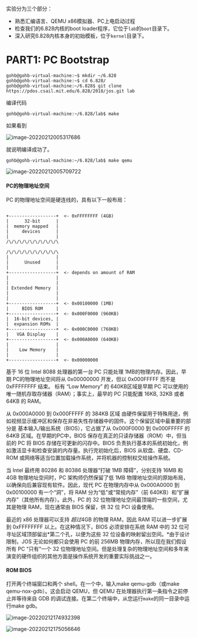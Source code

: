 

实验分为三个部分：

- 熟悉汇编语言、QEMU x86模拟器、PC上电启动过程
- 检查我们的6.828内核的boot loader程序，它位于`lab`的`boot`目录下。
- 深入研究6.828内核本身的初始模板，位于`kernel`目录下。

# PART1: PC Bootstrap

```shell
gohb@gohb-virtual-machine:~$ mkdir ~/6.828
gohb@gohb-virtual-machine:~$ cd 6.828/
gohb@gohb-virtual-machine:~/6.828$ git clone https://pdos.csail.mit.edu/6.828/2018/jos.git lab
```

编译代码

```
gohb@gohb-virtual-machine:~/6.828/lab$ make
```

如果看到

![image-20220212005317686](../pic/image-20220212005317686.png)

就说明编译成功了。

```
gohb@gohb-virtual-machine:~/6.828/lab$ make qemu
```

![image-20220212005709722](../pic/image-20220212005709722.png)

#### PC的物理地址空间

PC 的物理地址空间是硬连线的，具有以下一般布局：

```

+------------------+  <- 0xFFFFFFFF (4GB)
|      32-bit      |
|  memory mapped   |
|     devices      |
|                  |
/\/\/\/\/\/\/\/\/\/\

/\/\/\/\/\/\/\/\/\/\
|                  |
|      Unused      |
|                  |
+------------------+  <- depends on amount of RAM
|                  |
|                  |
| Extended Memory  |
|                  |
|                  |
+------------------+  <- 0x00100000 (1MB)
|     BIOS ROM     |
+------------------+  <- 0x000F0000 (960KB)
|  16-bit devices, |
|  expansion ROMs  |
+------------------+  <- 0x000C0000 (768KB)
|   VGA Display    |
+------------------+  <- 0x000A0000 (640KB)
|                  |
|    Low Memory    |
|                  |
+------------------+  <- 0x00000000
```

基于 16 位 Intel 8088 处理器的第一台 PC 只能处理 1MB的物理内存。因此，早期 PC的物理地址空间将从 0x00000000 开发，但以 0x000FFFFF 而不是 0xFFFFFFFF 结束。 标有 “Low Memory” 的 640KB区域是早期 PC 可以使用的唯一随机存取存储器（RAM）；事实上，最早的 PC 只能配置 16KB, 32KB 或者 64KB 的 RAM。

从 0x000A0000 到 0x000FFFFF 的 384KB 区域 由硬件保留用于特殊用途，例如视频显示缓冲区和保存在非易失性存储器中的固件。这个保留区域中最重要的部分是 基本输入/输出系统（BIOS），它占据了从 0x000F0000 到 0x000FFFFF 的 64KB 区域。在早期的PC中，BIOS 保存在真正的只读存储器（ROM）中，但当前的 PC 将 BIOS 存储在可更新的闪存中。BIOS 负责执行基本的系统初始化，例如激活显卡和检查安装的内存量。执行完初始化后，BIOS 从软盘、硬盘、CD-ROM 或网络等适当位置加载操作系统，并将机器的控制权交给操作系统。

当 Intel 最终用 80286 和 80386 处理器“打破 1MB 障碍”，分别支持 16MB 和 4GB 物理地址空间时，PC 架构师仍然保留了低 1MB 物理地址空间的原始布局，以确保向后兼容现有软件。因此，现代 PC 在物理内存中从 0x000A0000 到 0x00100000 有一个“洞”，将 RAM 分为“低”或“常规内存”（前 640KB）和“扩展内存”（其他所有内存）。此外，PC 的 32 位物理地址空间最顶端的一些空间，尤其是物理 RAM，现在通常由 BIOS 保留，供 32 位 PCI 设备使用。

最近的 x86 处理器可以支持 *超过*4GB 的物理 RAM，因此 RAM 可以进一步扩展到 0xFFFFFFFF 以上。在这种情况下，BIOS 必须安排在系统 RAM 中的 32 位可寻址区域顶部留出*第二个孔，以便为这些 32 位设备的映射留出空间。*由于设计限制，JOS 无论如何都只会使用 PC 的前 256MB 物理内存，所以现在我们假设所有 PC “只有”一个 32 位物理地址空间。但是处理复杂的物理地址空间和多年来演变的硬件组织的其他方面是操作系统开发的重要实际挑战之一。

#### ROM BIOS

打开两个终端窗口和两个 shell。在一个中，输入make qemu-gdb（或make qemu-nox-gdb）。这会启动 QEMU，但 QEMU 在处理器执行第一条指令之前停止并等待来自 GDB 的调试连接。在第二个终端中，从您运行`make`的同一目录中运行make gdb。

![image-20220212174932398](../pic/image-20220212174932398.png)

![image-20220212175056646](../pic/image-20220212175056646.png)
